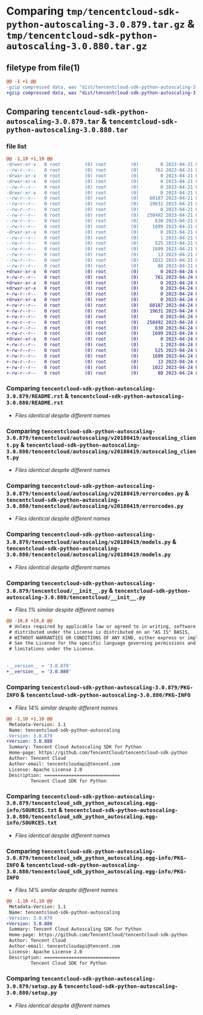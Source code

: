 # Comparing `tmp/tencentcloud-sdk-python-autoscaling-3.0.879.tar.gz` & `tmp/tencentcloud-sdk-python-autoscaling-3.0.880.tar.gz`

## filetype from file(1)

```diff
@@ -1 +1 @@
-gzip compressed data, was "dist/tencentcloud-sdk-python-autoscaling-3.0.879.tar", last modified: Fri Apr 21 00:29:40 2023, max compression
+gzip compressed data, was "dist/tencentcloud-sdk-python-autoscaling-3.0.880.tar", last modified: Mon Apr 24 02:45:24 2023, max compression
```

## Comparing `tencentcloud-sdk-python-autoscaling-3.0.879.tar` & `tencentcloud-sdk-python-autoscaling-3.0.880.tar`

### file list

```diff
@@ -1,19 +1,19 @@
-drwxr-xr-x   0 root         (0) root         (0)        0 2023-04-21 00:29:40.000000 tencentcloud-sdk-python-autoscaling-3.0.879/
--rw-r--r--   0 root         (0) root         (0)      761 2023-04-21 00:29:37.000000 tencentcloud-sdk-python-autoscaling-3.0.879/README.rst
-drwxr-xr-x   0 root         (0) root         (0)        0 2023-04-21 00:29:40.000000 tencentcloud-sdk-python-autoscaling-3.0.879/tencentcloud/
-drwxr-xr-x   0 root         (0) root         (0)        0 2023-04-21 00:29:40.000000 tencentcloud-sdk-python-autoscaling-3.0.879/tencentcloud/autoscaling/
--rw-r--r--   0 root         (0) root         (0)        0 2023-04-21 00:29:37.000000 tencentcloud-sdk-python-autoscaling-3.0.879/tencentcloud/autoscaling/__init__.py
-drwxr-xr-x   0 root         (0) root         (0)        0 2023-04-21 00:29:40.000000 tencentcloud-sdk-python-autoscaling-3.0.879/tencentcloud/autoscaling/v20180419/
--rw-r--r--   0 root         (0) root         (0)    60187 2023-04-21 00:29:38.000000 tencentcloud-sdk-python-autoscaling-3.0.879/tencentcloud/autoscaling/v20180419/autoscaling_client.py
--rw-r--r--   0 root         (0) root         (0)    19631 2023-04-21 00:29:38.000000 tencentcloud-sdk-python-autoscaling-3.0.879/tencentcloud/autoscaling/v20180419/errorcodes.py
--rw-r--r--   0 root         (0) root         (0)        0 2023-04-21 00:29:38.000000 tencentcloud-sdk-python-autoscaling-3.0.879/tencentcloud/autoscaling/v20180419/__init__.py
--rw-r--r--   0 root         (0) root         (0)   258492 2023-04-21 00:29:38.000000 tencentcloud-sdk-python-autoscaling-3.0.879/tencentcloud/autoscaling/v20180419/models.py
--rw-r--r--   0 root         (0) root         (0)      630 2023-04-21 00:29:37.000000 tencentcloud-sdk-python-autoscaling-3.0.879/tencentcloud/__init__.py
--rw-r--r--   0 root         (0) root         (0)     1699 2023-04-21 00:29:40.000000 tencentcloud-sdk-python-autoscaling-3.0.879/PKG-INFO
-drwxr-xr-x   0 root         (0) root         (0)        0 2023-04-21 00:29:40.000000 tencentcloud-sdk-python-autoscaling-3.0.879/tencentcloud_sdk_python_autoscaling.egg-info/
--rw-r--r--   0 root         (0) root         (0)        1 2023-04-21 00:29:39.000000 tencentcloud-sdk-python-autoscaling-3.0.879/tencentcloud_sdk_python_autoscaling.egg-info/dependency_links.txt
--rw-r--r--   0 root         (0) root         (0)      525 2023-04-21 00:29:40.000000 tencentcloud-sdk-python-autoscaling-3.0.879/tencentcloud_sdk_python_autoscaling.egg-info/SOURCES.txt
--rw-r--r--   0 root         (0) root         (0)     1699 2023-04-21 00:29:39.000000 tencentcloud-sdk-python-autoscaling-3.0.879/tencentcloud_sdk_python_autoscaling.egg-info/PKG-INFO
--rw-r--r--   0 root         (0) root         (0)       13 2023-04-21 00:29:39.000000 tencentcloud-sdk-python-autoscaling-3.0.879/tencentcloud_sdk_python_autoscaling.egg-info/top_level.txt
--rw-r--r--   0 root         (0) root         (0)     1022 2023-04-21 00:29:37.000000 tencentcloud-sdk-python-autoscaling-3.0.879/setup.py
--rw-r--r--   0 root         (0) root         (0)       88 2023-04-21 00:29:40.000000 tencentcloud-sdk-python-autoscaling-3.0.879/setup.cfg
+drwxr-xr-x   0 root         (0) root         (0)        0 2023-04-24 02:45:24.000000 tencentcloud-sdk-python-autoscaling-3.0.880/
+-rw-r--r--   0 root         (0) root         (0)      761 2023-04-24 02:45:24.000000 tencentcloud-sdk-python-autoscaling-3.0.880/README.rst
+drwxr-xr-x   0 root         (0) root         (0)        0 2023-04-24 02:45:24.000000 tencentcloud-sdk-python-autoscaling-3.0.880/tencentcloud/
+drwxr-xr-x   0 root         (0) root         (0)        0 2023-04-24 02:45:24.000000 tencentcloud-sdk-python-autoscaling-3.0.880/tencentcloud/autoscaling/
+-rw-r--r--   0 root         (0) root         (0)        0 2023-04-24 02:45:24.000000 tencentcloud-sdk-python-autoscaling-3.0.880/tencentcloud/autoscaling/__init__.py
+drwxr-xr-x   0 root         (0) root         (0)        0 2023-04-24 02:45:24.000000 tencentcloud-sdk-python-autoscaling-3.0.880/tencentcloud/autoscaling/v20180419/
+-rw-r--r--   0 root         (0) root         (0)    60187 2023-04-24 02:45:24.000000 tencentcloud-sdk-python-autoscaling-3.0.880/tencentcloud/autoscaling/v20180419/autoscaling_client.py
+-rw-r--r--   0 root         (0) root         (0)    19631 2023-04-24 02:45:24.000000 tencentcloud-sdk-python-autoscaling-3.0.880/tencentcloud/autoscaling/v20180419/errorcodes.py
+-rw-r--r--   0 root         (0) root         (0)        0 2023-04-24 02:45:24.000000 tencentcloud-sdk-python-autoscaling-3.0.880/tencentcloud/autoscaling/v20180419/__init__.py
+-rw-r--r--   0 root         (0) root         (0)   258492 2023-04-24 02:45:24.000000 tencentcloud-sdk-python-autoscaling-3.0.880/tencentcloud/autoscaling/v20180419/models.py
+-rw-r--r--   0 root         (0) root         (0)      630 2023-04-24 02:45:24.000000 tencentcloud-sdk-python-autoscaling-3.0.880/tencentcloud/__init__.py
+-rw-r--r--   0 root         (0) root         (0)     1699 2023-04-24 02:45:24.000000 tencentcloud-sdk-python-autoscaling-3.0.880/PKG-INFO
+drwxr-xr-x   0 root         (0) root         (0)        0 2023-04-24 02:45:24.000000 tencentcloud-sdk-python-autoscaling-3.0.880/tencentcloud_sdk_python_autoscaling.egg-info/
+-rw-r--r--   0 root         (0) root         (0)        1 2023-04-24 02:45:24.000000 tencentcloud-sdk-python-autoscaling-3.0.880/tencentcloud_sdk_python_autoscaling.egg-info/dependency_links.txt
+-rw-r--r--   0 root         (0) root         (0)      525 2023-04-24 02:45:24.000000 tencentcloud-sdk-python-autoscaling-3.0.880/tencentcloud_sdk_python_autoscaling.egg-info/SOURCES.txt
+-rw-r--r--   0 root         (0) root         (0)     1699 2023-04-24 02:45:24.000000 tencentcloud-sdk-python-autoscaling-3.0.880/tencentcloud_sdk_python_autoscaling.egg-info/PKG-INFO
+-rw-r--r--   0 root         (0) root         (0)       13 2023-04-24 02:45:24.000000 tencentcloud-sdk-python-autoscaling-3.0.880/tencentcloud_sdk_python_autoscaling.egg-info/top_level.txt
+-rw-r--r--   0 root         (0) root         (0)     1022 2023-04-24 02:45:24.000000 tencentcloud-sdk-python-autoscaling-3.0.880/setup.py
+-rw-r--r--   0 root         (0) root         (0)       88 2023-04-24 02:45:24.000000 tencentcloud-sdk-python-autoscaling-3.0.880/setup.cfg
```

### Comparing `tencentcloud-sdk-python-autoscaling-3.0.879/README.rst` & `tencentcloud-sdk-python-autoscaling-3.0.880/README.rst`

 * *Files identical despite different names*

### Comparing `tencentcloud-sdk-python-autoscaling-3.0.879/tencentcloud/autoscaling/v20180419/autoscaling_client.py` & `tencentcloud-sdk-python-autoscaling-3.0.880/tencentcloud/autoscaling/v20180419/autoscaling_client.py`

 * *Files identical despite different names*

### Comparing `tencentcloud-sdk-python-autoscaling-3.0.879/tencentcloud/autoscaling/v20180419/errorcodes.py` & `tencentcloud-sdk-python-autoscaling-3.0.880/tencentcloud/autoscaling/v20180419/errorcodes.py`

 * *Files identical despite different names*

### Comparing `tencentcloud-sdk-python-autoscaling-3.0.879/tencentcloud/autoscaling/v20180419/models.py` & `tencentcloud-sdk-python-autoscaling-3.0.880/tencentcloud/autoscaling/v20180419/models.py`

 * *Files identical despite different names*

### Comparing `tencentcloud-sdk-python-autoscaling-3.0.879/tencentcloud/__init__.py` & `tencentcloud-sdk-python-autoscaling-3.0.880/tencentcloud/__init__.py`

 * *Files 1% similar despite different names*

```diff
@@ -10,8 +10,8 @@
 # Unless required by applicable law or agreed to in writing, software
 # distributed under the License is distributed on an "AS IS" BASIS,
 # WITHOUT WARRANTIES OR CONDITIONS OF ANY KIND, either express or implied.
 # See the License for the specific language governing permissions and
 # limitations under the License.
 
 
-__version__ = '3.0.879'
+__version__ = '3.0.880'
```

### Comparing `tencentcloud-sdk-python-autoscaling-3.0.879/PKG-INFO` & `tencentcloud-sdk-python-autoscaling-3.0.880/PKG-INFO`

 * *Files 14% similar despite different names*

```diff
@@ -1,10 +1,10 @@
 Metadata-Version: 1.1
 Name: tencentcloud-sdk-python-autoscaling
-Version: 3.0.879
+Version: 3.0.880
 Summary: Tencent Cloud Autoscaling SDK for Python
 Home-page: https://github.com/TencentCloud/tencentcloud-sdk-python
 Author: Tencent Cloud
 Author-email: tencentcloudapi@tencent.com
 License: Apache License 2.0
 Description: ============================
         Tencent Cloud SDK for Python
```

### Comparing `tencentcloud-sdk-python-autoscaling-3.0.879/tencentcloud_sdk_python_autoscaling.egg-info/SOURCES.txt` & `tencentcloud-sdk-python-autoscaling-3.0.880/tencentcloud_sdk_python_autoscaling.egg-info/SOURCES.txt`

 * *Files identical despite different names*

### Comparing `tencentcloud-sdk-python-autoscaling-3.0.879/tencentcloud_sdk_python_autoscaling.egg-info/PKG-INFO` & `tencentcloud-sdk-python-autoscaling-3.0.880/tencentcloud_sdk_python_autoscaling.egg-info/PKG-INFO`

 * *Files 14% similar despite different names*

```diff
@@ -1,10 +1,10 @@
 Metadata-Version: 1.1
 Name: tencentcloud-sdk-python-autoscaling
-Version: 3.0.879
+Version: 3.0.880
 Summary: Tencent Cloud Autoscaling SDK for Python
 Home-page: https://github.com/TencentCloud/tencentcloud-sdk-python
 Author: Tencent Cloud
 Author-email: tencentcloudapi@tencent.com
 License: Apache License 2.0
 Description: ============================
         Tencent Cloud SDK for Python
```

### Comparing `tencentcloud-sdk-python-autoscaling-3.0.879/setup.py` & `tencentcloud-sdk-python-autoscaling-3.0.880/setup.py`

 * *Files identical despite different names*


